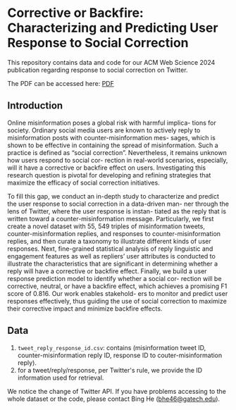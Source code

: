# Corrective or Backfire: Characterizing and Predicting User Response to Social Correction
This repository contains data and code for our ACM Web Science 2024 publication regarding response to social correction on Twitter. 

The PDF can be accessed here: [PDF](https://arxiv.org/abs/2403.04852v1)

## Introduction

Online misinformation poses a global risk with harmful implica- tions for society. Ordinary social media users are known to actively reply to misinformation posts with counter-misinformation mes- sages, which is shown to be effective in containing the spread of misinformation. Such a practice is defined as “social correction”. Nevertheless, it remains unknown how users respond to social cor- rection in real-world scenarios, especially, will it have a corrective or backfire effect on users. Investigating this research question is pivotal for developing and refining strategies that maximize the efficacy of social correction initiatives. 

To fill this gap, we conduct an in-depth study to characterize and predict the user response to social correction in a data-driven man- ner through the lens of Twitter, where the user response is instan- tiated as the reply that is written toward a counter-misinformation message. Particularly, we first create a novel dataset with 55, 549 triples of misinformation tweets, counter-misinformation replies, and responses to counter-misinformation replies, and then curate a taxonomy to illustrate different kinds of user responses. Next, fine-grained statistical analysis of reply linguistic and engagement features as well as repliers’ user attributes is conducted to illustrate the characteristics that are significant in determining whether a reply will have a corrective or backfire effect. Finally, we build a user response prediction model to identify whether a social cor- rection will be corrective, neutral, or have a backfire effect, which achieves a promising F1 score of 0.816. Our work enables stakehold- ers to monitor and predict user responses effectively, thus guiding the use of social correction to maximize their corrective impact and minimize backfire effects. 

## Data

1. `tweet_reply_response_id.csv`: contains (misinformation tweet ID, counter-misinformation reply ID, response ID to couter-misinformation reply).
2. for a tweet/reply/response, per Twitter's rule, we provide the ID information used for retrieval. 


We notice the change of Twitter API. If you have problems accessing to the whole dataset or the code, please contact Bing He (bhe46@gatech.edu).
